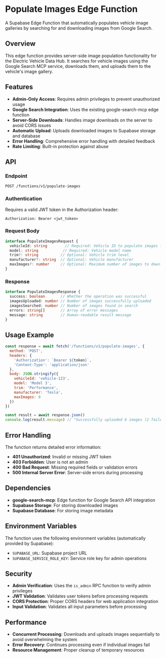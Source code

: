 # Populate Images Edge Function

A Supabase Edge Function that automatically populates vehicle image galleries by searching for and downloading images from Google Search.

## Overview

This edge function provides server-side image population functionality for the Electric Vehicle Data Hub. It searches for vehicle images using the Google Search MCP service, downloads them, and uploads them to the vehicle's image gallery.

## Features

- **Admin-Only Access**: Requires admin privileges to prevent unauthorized usage
- **Google Search Integration**: Uses the existing google-search-mcp edge function
- **Server-Side Downloads**: Handles image downloads on the server to avoid CORS issues
- **Automatic Upload**: Uploads downloaded images to Supabase storage and database
- **Error Handling**: Comprehensive error handling with detailed feedback
- **Rate Limiting**: Built-in protection against abuse

## API

### Endpoint
```
POST /functions/v1/populate-images
```

### Authentication
Requires a valid JWT token in the Authorization header:
```
Authorization: Bearer <jwt_token>
```

### Request Body
```typescript
interface PopulateImagesRequest {
  vehicleId: string        // Required: Vehicle ID to populate images for
  model: string           // Required: Vehicle model name
  trim?: string          // Optional: Vehicle trim level
  manufacturer?: string  // Optional: Vehicle manufacturer
  maxImages?: number     // Optional: Maximum number of images to download (default: 10)
}
```

### Response
```typescript
interface PopulateImagesResponse {
  success: boolean       // Whether the operation was successful
  imagesUploaded: number // Number of images successfully uploaded
  imagesSearched: number // Number of images found in search
  errors: string[]       // Array of error messages
  message: string        // Human-readable result message
}
```

## Usage Example

```javascript
const response = await fetch('/functions/v1/populate-images', {
  method: 'POST',
  headers: {
    'Authorization': `Bearer ${token}`,
    'Content-Type': 'application/json'
  },
  body: JSON.stringify({
    vehicleId: 'vehicle-123',
    model: 'Model 3',
    trim: 'Performance',
    manufacturer: 'Tesla',
    maxImages: 8
  })
})

const result = await response.json()
console.log(result.message) // "Successfully uploaded 6 images (2 failed)"
```

## Error Handling

The function returns detailed error information:

- **401 Unauthorized**: Invalid or missing JWT token
- **403 Forbidden**: User is not an admin
- **400 Bad Request**: Missing required fields or validation errors
- **500 Internal Server Error**: Server-side errors during processing

## Dependencies

- **google-search-mcp**: Edge function for Google Search API integration
- **Supabase Storage**: For storing downloaded images
- **Supabase Database**: For storing image metadata

## Environment Variables

The function uses the following environment variables (automatically provided by Supabase):

- `SUPABASE_URL`: Supabase project URL
- `SUPABASE_SERVICE_ROLE_KEY`: Service role key for admin operations

## Security

- **Admin Verification**: Uses the `is_admin` RPC function to verify admin privileges
- **JWT Validation**: Validates user tokens before processing requests
- **CORS Protection**: Proper CORS headers for web application integration
- **Input Validation**: Validates all input parameters before processing

## Performance

- **Concurrent Processing**: Downloads and uploads images sequentially to avoid overwhelming the system
- **Error Recovery**: Continues processing even if individual images fail
- **Resource Management**: Proper cleanup of temporary resources
